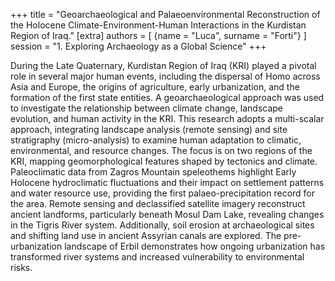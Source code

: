 +++
title = "Geoarchaeological and Palaeoenvironmental Reconstruction of the Holocene Climate-Environment-Human Interactions in the Kurdistan Region of Iraq."
[extra]
authors = [
    {name = "Luca", surname = "Forti"}
]
session = "1. Exploring Archaeology as a Global Science"
+++

During the Late Quaternary, Kurdistan Region of Iraq (KRI) played a pivotal role in several major human events, including the dispersal of Homo across Asia and Europe, the origins of agriculture, early urbanization, and the formation of the first state entities. A geoarchaeological approach was used to investigate the relationship between climate change, landscape evolution, and human activity in the KRI. This research adopts a multi-scalar approach, integrating landscape analysis (remote sensing) and site stratigraphy (micro-analysis) to examine human adaptation to climatic, environmental, and resource changes. The focus is on two regions of the KRI, mapping geomorphological features shaped by tectonics and climate. Paleoclimatic data from Zagros Mountain speleothems highlight Early Holocene hydroclimatic fluctuations and their impact on settlement patterns and water resource use, providing the first palaeo-precipitation record for the area. Remote sensing and declassified satellite imagery reconstruct ancient landforms, particularly beneath Mosul Dam Lake, revealing changes in the Tigris River system. Additionally, soil erosion at archaeological sites and shifting land use in ancient Assyrian canals are explored. The pre-urbanization landscape of Erbil demonstrates how ongoing urbanization has transformed river systems and increased vulnerability to environmental risks.
